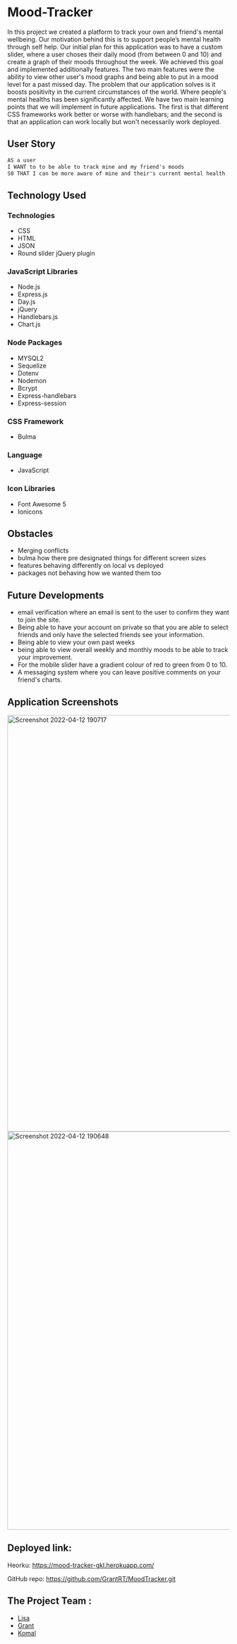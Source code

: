 # Mood-Tracker

In this project we created a platform to track your own and friend's mental wellbeing. Our motivation behind this is to support people’s mental health through self help. Our initial plan for this application was to have a custom slider, where a user choses their daily mood (from between 0 and 10) and create a graph of their moods throughout the week. We achieved this goal and implemented additionally features. The two main features were the ability to view other user's mood graphs and being able to put in a mood level for a past missed day. The problem that our application solves is it boosts positivity in the current circumstances of the world. Where people's mental healths has been significantly affected. We have two main learning points that we will implement in future applications. The first is that different CSS frameworks work better or worse with handlebars; and the second is that an application can work locally but won't necessarily work deployed.

## User Story

```md
AS a user 
I WANT to to be able to track mine and my friend's moods
S0 THAT I can be more aware of mine and their's current mental health
```

## Technology Used

### Technologies
- CSS
- HTML
- JSON
- Round slider jQuery plugin
  
### JavaScript Libraries
- Node.js
- Express.js
- Day.js
- jQuery
- Handlebars.js
- Chart.js
  
### Node Packages
- MYSQL2 
- Sequelize 
- Dotenv 
- Nodemon 
- Bcrypt 
- Express-handlebars 
- Express-session 
  
### CSS Framework
- Bulma
  
### Language
- JavaScript
  
### Icon Libraries
- Font Awesome 5
- Ionicons

## Obstacles

- Merging conflicts
- bulma how there pre designated things for different screen sizes
- features behaving differently on local vs deployed
- packages not behaving how we wanted them too 

## Future Developments

- email verification where an email is sent to the user to confirm they want to join the site.
- Being able to have your account on private so that you are able to select friends and only have the selected friends see your information.
- Being able to view your own past weeks 
- being able to view overall weekly and monthly moods to be able to track your improvement.
- For the mobile slider have a gradient colour of red to green from 0 to 10.
- A messaging system where you can leave positive comments on your friend's charts.

## Application Screenshots

<img width="944" alt="Screenshot 2022-04-12 190717" src="https://user-images.githubusercontent.com/95283510/163030618-a5e255f1-5f2c-4495-ad21-d56882b3df7b.png">
<img width="903" alt="Screenshot 2022-04-12 190648" src="https://user-images.githubusercontent.com/95283510/163030620-66636500-76ef-4126-8839-826febbfe53e.png">



## Deployed link:

Heorku: https://mood-tracker-gkl.herokuapp.com/

GitHub repo: https://github.com/GrantRT/MoodTracker.git


## The Project Team :

- [Lisa](https://github.com/LisaCR01)
- [Grant](https://github.com/GrantRT)
- [Komal](https://github.com/KJ234)
